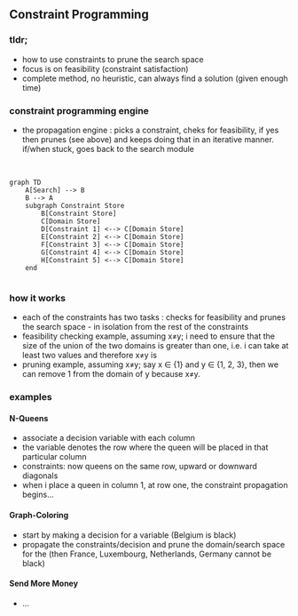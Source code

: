 
## Constraint Programming
### tldr;
- how to use constraints to prune the search space
- focus is on feasibility (constraint satisfaction)
- complete method, no heuristic, can always find a solution (given enough time)

### constraint programming engine
- the propagation engine : picks a constraint, cheks for feasibility, if yes then prunes (see above) and keeps doing that in an iterative manner. if/when stuck, goes back to the search module
<br>

```mermaid
graph TD
    A[Search] --> B
    B --> A
    subgraph Constraint Store
        B[Constraint Store]
        C[Domain Store]
        D[Constraint 1] <--> C[Domain Store]
        E[Constraint 2] <--> C[Domain Store]
        F[Constraint 3] <--> C[Domain Store]
        G[Constraint 4] <--> C[Domain Store]
        H[Constraint 5] <--> C[Domain Store]
    end
    
```
### how it works
- each of the constraints has two tasks : checks for feasibility and prunes the search space - in isolation from the rest of the constraints
- feasibility checking example, assuming x≠y; i need to ensure that the size of the union of the two domains is greater than one, i.e. i can take at least two values and therefore x≠y is
- pruning example, assuming x≠y; say x ∈ {1} and y ∈ {1, 2, 3}, then we can remove 1 from the domain of y because x≠y.

### examples
#### N-Queens
- associate a decision variable with each column
- the variable denotes the row where the queen will be placed in that particular column
- constraints: now queens on the same row, upward or downward diagonals
- when i place a queen in column 1, at row one, the constraint propagation begins...

#### Graph-Coloring
- start by making a decision for a variable (Belgium is black)
- propagate the constraints/decision and prune the domain/search space for the (then France, Luxembourg, Netherlands, Germany cannot be black)

#### Send More Money
- ...


